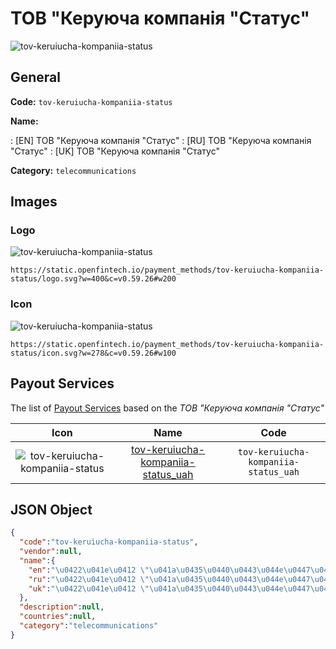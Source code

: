 
# ТОВ "Керуюча компанія "Статус" 
![tov-keruiucha-kompaniia-status](https://static.openfintech.io/payment_methods/tov-keruiucha-kompaniia-status/logo.svg?w=400&c=v0.59.26#w200)  

## General 
**Code:** `tov-keruiucha-kompaniia-status` 
 
**Name:** 
 
:	[EN] ТОВ "Керуюча компанія "Статус" 
:	[RU] ТОВ "Керуюча компанія "Статус" 
:	[UK] ТОВ "Керуюча компанія "Статус" 
 
**Category:** `telecommunications` 
 

## Images 

### Logo 
![tov-keruiucha-kompaniia-status](https://static.openfintech.io/payment_methods/tov-keruiucha-kompaniia-status/logo.svg?w=400&c=v0.59.26#w200)  

```
https://static.openfintech.io/payment_methods/tov-keruiucha-kompaniia-status/logo.svg?w=400&c=v0.59.26#w200
```  

### Icon 
![tov-keruiucha-kompaniia-status](https://static.openfintech.io/payment_methods/tov-keruiucha-kompaniia-status/icon.svg?w=278&c=v0.59.26#w100)  

```
https://static.openfintech.io/payment_methods/tov-keruiucha-kompaniia-status/icon.svg?w=278&c=v0.59.26#w100
```  

## Payout Services 
 
The list of [Payout Services](/payout-services/) based on the _ТОВ "Керуюча компанія "Статус"_ 

|Icon|Name|Code| 
|:---:|:---:|:---:| 
|![tov-keruiucha-kompaniia-status](https://static.openfintech.io/payout_methods/tov-keruiucha-kompaniia-status/icon.svg?w=278&c=v0.59.26#w40) |[tov-keruiucha-kompaniia-status_uah](/payout-services/tov-keruiucha-kompaniia-status_uah/)|`tov-keruiucha-kompaniia-status_uah`| 
 

## JSON Object 

```json
{
  "code":"tov-keruiucha-kompaniia-status",
  "vendor":null,
  "name":{
    "en":"\u0422\u041e\u0412 \"\u041a\u0435\u0440\u0443\u044e\u0447\u0430 \u043a\u043e\u043c\u043f\u0430\u043d\u0456\u044f \"\u0421\u0442\u0430\u0442\u0443\u0441\"",
    "ru":"\u0422\u041e\u0412 \"\u041a\u0435\u0440\u0443\u044e\u0447\u0430 \u043a\u043e\u043c\u043f\u0430\u043d\u0456\u044f \"\u0421\u0442\u0430\u0442\u0443\u0441\"",
    "uk":"\u0422\u041e\u0412 \"\u041a\u0435\u0440\u0443\u044e\u0447\u0430 \u043a\u043e\u043c\u043f\u0430\u043d\u0456\u044f \"\u0421\u0442\u0430\u0442\u0443\u0441\""
  },
  "description":null,
  "countries":null,
  "category":"telecommunications"
}
```  
